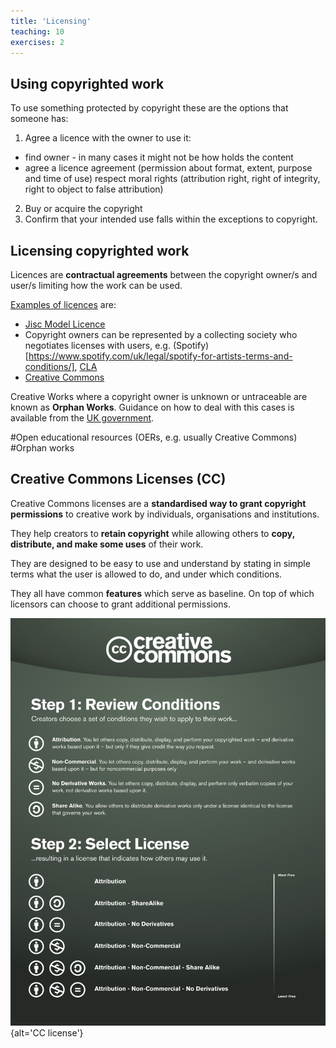 ```yaml
---
title: 'Licensing'
teaching: 10
exercises: 2
---
```


## Using copyrighted work

To use something protected by copyright 
these are the options that someone has:

1. Agree a licence with the owner to use it:
  - find owner - in many cases it might not be how
  holds the content
  - agree a licence agreement (permission about format, extent, purpose and time of use)
respect moral rights (attribution right, right of integrity, right to object to false attribution)
2. Buy or acquire the copyright
3. Confirm that your intended use falls 
within the exceptions to copyright.

## Licensing copyrighted work
Licences are **contractual agreements** between the 
copyright owner/s and user/s limiting how the work can be used. 

[Examples of licences](https://www.jisc.ac.uk/guides/copyright-law/licences) are:

- [Jisc Model Licence](https://subscriptionsmanager.jisc.ac.uk/about/jisc-model-licence)
- Copyright owners can be represented by a collecting society who
negotiates licenses with users, e.g. (Spotify)[https://www.spotify.com/uk/legal/spotify-for-artists-terms-and-conditions/], [CLA](https://www.cla.co.uk)
- [Creative Commons](https://creativecommons.org/share-your-work/cclicenses/)

Creative Works where a copyright owner is unknown or untraceable are known
as **Orphan Works**. Guidance on how to deal with this cases is available from the
[UK government](https://www.gov.uk/guidance/copyright-orphan-works).

#Open educational resources (OERs, e.g. usually Creative Commons)
#Orphan works


## Creative Commons Licenses (CC)

Creative Commons licenses are a **standardised way to grant copyright permissions** 
to creative work by individuals, 
organisations and institutions.

They  help creators to **retain copyright** 
while allowing others to **copy, distribute, and make some uses** 
of their work.

They are designed to be easy to use and understand by stating
in simple terms what the user is allowed to do, and under
which conditions.

They all have common **features** which serve as baseline. 
On top of which licensors can choose to grant additional permissions.


![How To License poster &copy; Creative Commons CC0](fig/Creativecommons-how-to-license-poster_eng.png){alt='CC license'}



